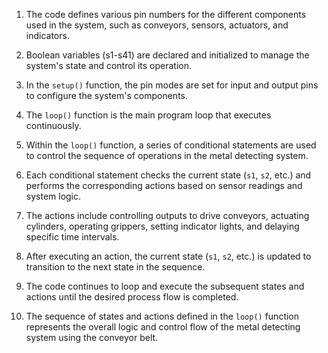 1. The code defines various pin numbers for the different components used in the system, such as conveyors, sensors, actuators, and indicators.

2. Boolean variables (s1-s41) are declared and initialized to manage the system's state and control its operation.

3. In the `setup()` function, the pin modes are set for input and output pins to configure the system's components.

4. The `loop()` function is the main program loop that executes continuously.

5. Within the `loop()` function, a series of conditional statements are used to control the sequence of operations in the metal detecting system.

6. Each conditional statement checks the current state (`s1`, `s2`, etc.) and performs the corresponding actions based on sensor readings and system logic.

7. The actions include controlling outputs to drive conveyors, actuating cylinders, operating grippers, setting indicator lights, and delaying specific time intervals.

8. After executing an action, the current state (`s1`, `s2`, etc.) is updated to transition to the next state in the sequence.

9. The code continues to loop and execute the subsequent states and actions until the desired process flow is completed.

10. The sequence of states and actions defined in the `loop()` function represents the overall logic and control flow of the metal detecting system using the conveyor belt.
